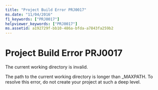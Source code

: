 ```yaml
---
title: "Project Build Error PRJ0017"
ms.date: "11/04/2016"
f1_keywords: ["PRJ0017"]
helpviewer_keywords: ["PRJ0017"]
ms.assetid: a192729f-bb10-486a-bfda-a7843fa259b2
---
```

# Project Build Error PRJ0017

The current working directory is invalid.

The path to the current working directory is longer than _MAXPATH. To resolve this error, do not create your project at such a deep level.